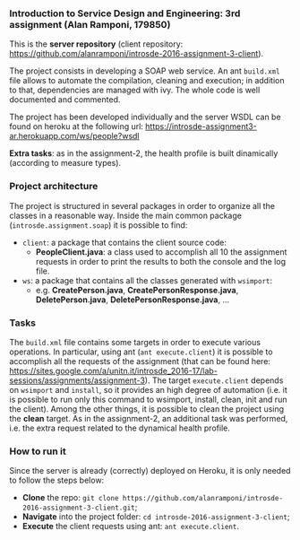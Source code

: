 ### Introduction to Service Design and Engineering: 3rd assignment (Alan Ramponi, 179850)

This is the **server repository** (client repository: https://github.com/alanramponi/introsde-2016-assignment-3-client).

The project consists in developing a SOAP web service. An ant `build.xml` file allows to automate the compilation, cleaning and execution; in addition to that, dependencies are managed with ivy. The whole code is well documented and commented.

The project has been developed individually and the server WSDL can be found on heroku at the following url:
https://introsde-assignment3-ar.herokuapp.com/ws/people?wsdl

**Extra tasks**: as in the assignment-2, the health profile is built dinamically (according to measure types).

### Project architecture
The project is structured in several packages in order to organize all the classes in a reasonable way. Inside the main common package (`introsde.assignment.soap`) it is possible to find:
* `client`: a package that contains the client source code:
  * **PeopleClient.java**: a class used to accomplish all 10 the assignment requests in order to print the results to both the console and the log file.
* `ws`: a package that contains all the classes generated with `wsimport`:
    * e.g. **CreatePerson.java**, **CreatePersonResponse.java**, **DeletePerson.java**, **DeletePersonResponse.java**, ...

### Tasks
The `build.xml` file contains some targets in order to execute various operations. In particular, using ant (`ant execute.client`) it is possible to accomplish all the requests of the assignment (that can be found here: https://sites.google.com/a/unitn.it/introsde_2016-17/lab-sessions/assignments/assignment-3). The target `execute.client` depends on `wsimport` and `install`, so it provides an high degree of automation (i.e. it is possible to run only this command to wsimport, install, clean, init and run the client). Among the other things, it is possible to clean the project using the **clean** target. As in the assignment-2, an additional task was performed, i.e. the extra request related to the dynamical health profile.

### How to run it
Since the server is already (correctly) deployed on Heroku, it is only needed to follow the steps below:
* **Clone** the repo: `git clone https://github.com/alanramponi/introsde-2016-assignment-3-client.git`;
* **Navigate** into the project folder: `cd introsde-2016-assignment-3-client`;
* **Execute** the client requests using ant: `ant execute.client`.
